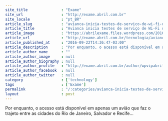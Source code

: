 ```yaml
---
site_title               : "Exame"
site_url                 : "http://exame.abril.com.br"
site_locale              : "pt_BR"
article_slug             : "avianca-inicia-testes-de-servico-de-wi-fi-dentro-de-avioes"
article_title            : "Avianca inicia testes de serviço de Wi-Fi dentro de aviões"
article_image            : "https://abrilexame.files.wordpress.com/2016/09/size_960_16_9_aeronave-avianca3.jpg?quality=70&strip=all&w=960"
article_url              : "http://exame.abril.com.br/tecnologia/avianca-inicia-testes-de-servico-de-wi-fi-dentro-de-avioes/"
article_published_at     : "2016-09-22T14:36:47-03:00"
article_description      : "Por enquanto, o acesso está disponível em apenas um avião que faz o trajeto entre as cidades do Rio de Janeiro, Salvador e Recife..."
article_author_name      : ""
article_author_image     : null
article_author_biography : null
article_author_profile   : "http://exame.abril.com.br/author/wpvipabril/"
article_author_facebook  : null
article_author_twitter   : null
category                 : ['technology']
tags                     : ['Exame']
permalink                : "/:categories/avianca-inicia-testes-de-servico-de-wi-fi-dentro-de-avioes/"
layout                   : post
---
```


Por enquanto, o acesso está disponível em apenas um avião que faz o trajeto entre as cidades do Rio de Janeiro, Salvador e Recife...
